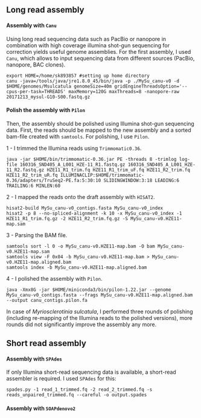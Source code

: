 ## Long read assembly
#### Assembly with `Canu`
Using long read sequencing data such as PacBio or nanopore in combination with high coverage illumina shot-gun sequencing for correction yields useful genome assemblies. For the first assembly, I used `Canu`, which allows to input sequencing data from different sources (PacBio, nanopore, BAC clones). 

```ShellSession
export HOME=/home/sk893857 #setting up home directory
canu -java=/tools/java/jre1.8.0_45/bin/java -p ./MySu_canu-v0 -d $HOME/genomes/Msulcatula genomeSize=40m gridEngineThreadsOption='--cpus-per-task=THREADS' maxMemory=120G maxThreads=8 -nanopore-raw 20171213_mysul-G10-S00.fastq.gz
```
#### Polish the assembly with `Pilon`
Then, the assembly should be polished using Illumina shot-gun sequencing data. First, the reads should be mapped to the new assembly and a sorted bam-file created with `samtools`. For polishing, I use `Pilon`.

1 - I trimmed the Illumina reads using `Trimmomatic0.36`.
```ShellSession
java -jar $HOME/bin/trimmomatic-0.36.jar PE -threads 8 -trimlog log-file 160316_SND405_A_L001_HZE-11_R1.fastq.gz 160316_SND405_A_L001_HZE-11_R2.fastq.gz HZE11_R1_trim.fq HZE11_R1_trim_uF.fq HZE11_R2_trim.fq HZE11_R2_trim_uR.fq ILLUMINACLIP:$HOME/trimmomatic-0.36/adapters/TruSeq2-PE.fa:5:30:10 SLIDINGWINDOW:3:18 LEADING:6 TRAILING:6 MINLEN:60
```
2 - I mapped the reads onto the draft assembly with `HISAT2`.
```ShellSession
hisat2-build MySu_canu-v0_contigs.fasta MySu_canu-v0_index
hisat2 -p 8 --no-spliced-alignment -k 10 -x MySu_canu-v0_index -1 HZE11_R1_trim.fq.gz -2 HZE11_R2_trim.fq.gz -S MySu_canu-v0.HZE11-map.sam
```
3 - Parsing the BAM file. 
```ShellSession
samtools sort -l 0 -o MySu_canu-v0.HZE11-map.bam -O bam MySu_canu-v0.HZE11-map.sam
samtools view -F 0x04 -b MySu_canu-v0.HZE11-map.bam > MySu_canu-v0.HZE11-map.aligned.bam
samtools index -b MySu_canu-v0.HZE11-map.aligned.bam
```
4 - I polished the assembly with `Pilon`.
```ShellSession
java -Xmx8G -jar $HOME/miniconda3/bin/pilon-1.22.jar --genome MySu_canu-v0_contigs.fasta --frags MySu_canu-v0.HZE11-map.aligned.bam --output canu_contigs.pilon.fa
```

In case of *Myriosclerotinia sulcatula*, I performed three rounds of polishing (including re-mapping of the Illumina reads to the polished versions), more rounds did not significantly improve the assembly any more. 


## Short read assembly
#### Assembly with `SPAdes`
If only Illumina short-read sequencing data is available, a short-read assembler is required. I used `SPAdes` for this:

```ShellSession
spades.py -1 read_1_trimmed.fq -2 read_2_trimmed.fq -s reads_unpaired_trimmed.fq --careful -o output.spades
```

#### Assembly with `SOAPdenovo2`
```ShellSession

```
